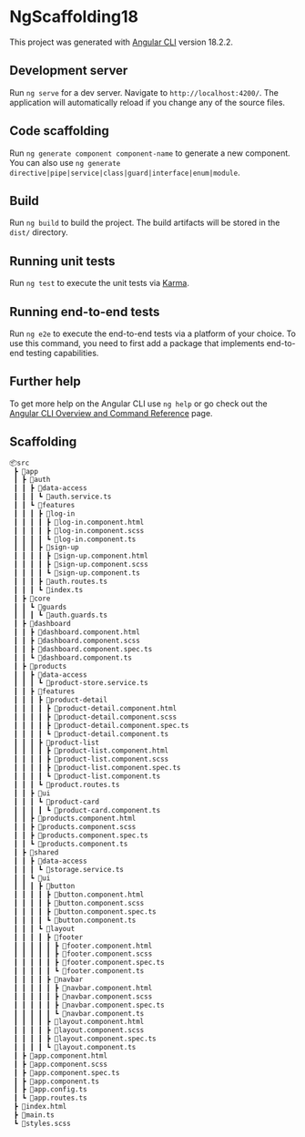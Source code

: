 # NgScaffolding18

This project was generated with [Angular CLI](https://github.com/angular/angular-cli) version 18.2.2.

## Development server

Run `ng serve` for a dev server. Navigate to `http://localhost:4200/`. The application will automatically reload if you change any of the source files.

## Code scaffolding

Run `ng generate component component-name` to generate a new component. You can also use `ng generate directive|pipe|service|class|guard|interface|enum|module`.

## Build

Run `ng build` to build the project. The build artifacts will be stored in the `dist/` directory.

## Running unit tests

Run `ng test` to execute the unit tests via [Karma](https://karma-runner.github.io).

## Running end-to-end tests

Run `ng e2e` to execute the end-to-end tests via a platform of your choice. To use this command, you need to first add a package that implements end-to-end testing capabilities.

## Further help

To get more help on the Angular CLI use `ng help` or go check out the [Angular CLI Overview and Command Reference](https://angular.dev/tools/cli) page.


## Scaffolding 
```bash
📦src
 ┣ 📂app
 ┃ ┣ 📂auth
 ┃ ┃ ┣ 📂data-access
 ┃ ┃ ┃ ┗ 📜auth.service.ts
 ┃ ┃ ┗ 📂features
 ┃ ┃ ┃ ┣ 📂log-in
 ┃ ┃ ┃ ┃ ┣ 📜log-in.component.html
 ┃ ┃ ┃ ┃ ┣ 📜log-in.component.scss
 ┃ ┃ ┃ ┃ ┗ 📜log-in.component.ts
 ┃ ┃ ┃ ┣ 📂sign-up
 ┃ ┃ ┃ ┃ ┣ 📜sign-up.component.html
 ┃ ┃ ┃ ┃ ┣ 📜sign-up.component.scss
 ┃ ┃ ┃ ┃ ┗ 📜sign-up.component.ts
 ┃ ┃ ┃ ┣ 📜auth.routes.ts
 ┃ ┃ ┃ ┗ 📜index.ts
 ┃ ┣ 📂core
 ┃ ┃ ┗ 📂guards
 ┃ ┃ ┃ ┗ 📜auth.guards.ts
 ┃ ┣ 📂dashboard
 ┃ ┃ ┣ 📜dashboard.component.html
 ┃ ┃ ┣ 📜dashboard.component.scss
 ┃ ┃ ┣ 📜dashboard.component.spec.ts
 ┃ ┃ ┗ 📜dashboard.component.ts
 ┃ ┣ 📂products
 ┃ ┃ ┣ 📂data-access
 ┃ ┃ ┃ ┗ 📜product-store.service.ts
 ┃ ┃ ┣ 📂features
 ┃ ┃ ┃ ┣ 📂product-detail
 ┃ ┃ ┃ ┃ ┣ 📜product-detail.component.html
 ┃ ┃ ┃ ┃ ┣ 📜product-detail.component.scss
 ┃ ┃ ┃ ┃ ┣ 📜product-detail.component.spec.ts
 ┃ ┃ ┃ ┃ ┗ 📜product-detail.component.ts
 ┃ ┃ ┃ ┣ 📂product-list
 ┃ ┃ ┃ ┃ ┣ 📜product-list.component.html
 ┃ ┃ ┃ ┃ ┣ 📜product-list.component.scss
 ┃ ┃ ┃ ┃ ┣ 📜product-list.component.spec.ts
 ┃ ┃ ┃ ┃ ┗ 📜product-list.component.ts
 ┃ ┃ ┃ ┗ 📜product.routes.ts
 ┃ ┃ ┣ 📂ui
 ┃ ┃ ┃ ┗ 📂product-card
 ┃ ┃ ┃ ┃ ┗ 📜product-card.component.ts
 ┃ ┃ ┣ 📜products.component.html
 ┃ ┃ ┣ 📜products.component.scss
 ┃ ┃ ┣ 📜products.component.spec.ts
 ┃ ┃ ┗ 📜products.component.ts
 ┃ ┣ 📂shared
 ┃ ┃ ┣ 📂data-access
 ┃ ┃ ┃ ┗ 📜storage.service.ts
 ┃ ┃ ┗ 📂ui
 ┃ ┃ ┃ ┣ 📂button
 ┃ ┃ ┃ ┃ ┣ 📜button.component.html
 ┃ ┃ ┃ ┃ ┣ 📜button.component.scss
 ┃ ┃ ┃ ┃ ┣ 📜button.component.spec.ts
 ┃ ┃ ┃ ┃ ┗ 📜button.component.ts
 ┃ ┃ ┃ ┗ 📂layout
 ┃ ┃ ┃ ┃ ┣ 📂footer
 ┃ ┃ ┃ ┃ ┃ ┣ 📜footer.component.html
 ┃ ┃ ┃ ┃ ┃ ┣ 📜footer.component.scss
 ┃ ┃ ┃ ┃ ┃ ┣ 📜footer.component.spec.ts
 ┃ ┃ ┃ ┃ ┃ ┗ 📜footer.component.ts
 ┃ ┃ ┃ ┃ ┣ 📂navbar
 ┃ ┃ ┃ ┃ ┃ ┣ 📜navbar.component.html
 ┃ ┃ ┃ ┃ ┃ ┣ 📜navbar.component.scss
 ┃ ┃ ┃ ┃ ┃ ┣ 📜navbar.component.spec.ts
 ┃ ┃ ┃ ┃ ┃ ┗ 📜navbar.component.ts
 ┃ ┃ ┃ ┃ ┣ 📜layout.component.html
 ┃ ┃ ┃ ┃ ┣ 📜layout.component.scss
 ┃ ┃ ┃ ┃ ┣ 📜layout.component.spec.ts
 ┃ ┃ ┃ ┃ ┗ 📜layout.component.ts
 ┃ ┣ 📜app.component.html
 ┃ ┣ 📜app.component.scss
 ┃ ┣ 📜app.component.spec.ts
 ┃ ┣ 📜app.component.ts
 ┃ ┣ 📜app.config.ts
 ┃ ┗ 📜app.routes.ts
 ┣ 📜index.html
 ┣ 📜main.ts
 ┗ 📜styles.scss

```
